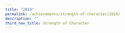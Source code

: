 ```yaml
---
title: "2019"
permalink: /achievements/strength-of-character/2019/
description: ""
third_nav_title: Strength of Character
---
```

